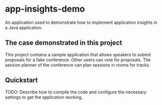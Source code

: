 # app-insights-demo
An application used to demonstrate how to implement application insights in a Java application.


## The case demonstrated in this project
This project contains a sample application that allows speakers
to submit proposals for a fake conference. Other users can vote for proposals.
The session planner of the conference can plan sessions in rooms for tracks.

## Quickstart
TODO: Describe how to compile the code and configure
the necessary settings to get the application working.
